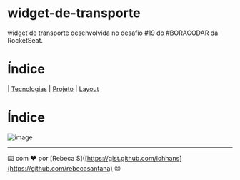 # widget-de-transporte
widget de transporte desenvolvida no desafio #19 do #BORACODAR da RocketSeat.

# Índice 

| [Tecnologias](#Tecnologias) | [Projeto](#Projeto) | [Layout](#Layout)

# Índice
![image](https://github.com/rebecasantana/widget-de-transporte/assets/96356018/97aa9956-1b90-49f9-9b2a-882887ea1bb6)

---
⌨️ com ❤️ por [Rebeca S]([https://gist.github.com/lohhans](https://github.com/rebecasantana) 😊
